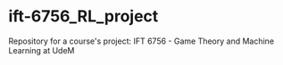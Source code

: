 # ift-6756_RL_project
Repository for a course's project: IFT 6756 - Game Theory and Machine Learning at UdeM
